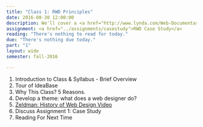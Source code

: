 ```yaml
---
title: "Class 1: RWD Principles"
date: 2016-08-30 12:00:00
description: We'll cover a <a href="http://www.lynda.com/Web-Documentaries-tutorials/Jeffrey-Zeldman-20-years-Web-Design-Community/167374/188504-4.html">brief history of web design</a>, web standards and why responsive design is important.  We'll head to the computers for a quick Mac boot camp.  I'll also have you take the <a href="http://kent.qualtrics.com/SE/?SID=SV_02FBFyozDRa4b8F">Introductory Class Survey</a>.
assignment: <a href="../assignments/casestudy">RWD Case Study</a>
reading: "There's nothing to read for today."
due: "There's nothing due today."
part: "1"
layout: wide
semester: fall-2016

---
```


1.  Introduction to Class & Syllabus - Brief Overview
2.  Tour of IdeaBase
2.  Why This Class?  5 Reasons.
3.  Develop a theme: what does a web designer do?
4.  [Zeldman: History of Web Design Video](http://www.lynda.com/Web-Documentaries-tutorials/Jeffrey-Zeldman-20-years-Web-Design-Community/167374/188504-4.html)
5.  Discuss Assignment 1: Case Study
6.  Reading For Next Time
